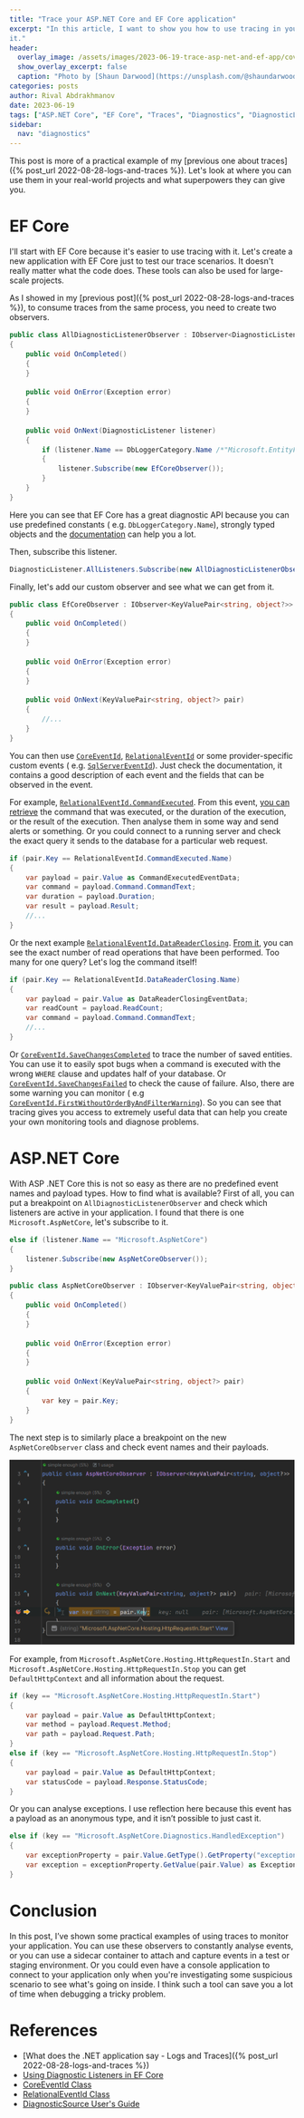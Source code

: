 ```yaml
---
title: "Trace your ASP.NET Core and EF Core application"
excerpt: "In this article, I want to show you how to use tracing in your applications and what benefits you can get from
it."
header:
  overlay_image: /assets/images/2023-06-19-trace-asp-net-and-ef-app/cover.jpg
  show_overlay_excerpt: false
  caption: "Photo by [Shaun Darwood](https://unsplash.com/@shaundarwood) on [Unsplash](https://unsplash.com)"
categories: posts
author: Rival Abdrakhmanov
date: 2023-06-19
tags: ["ASP.NET Core", "EF Core", "Traces", "Diagnostics", "DiagnosticListener"]
sidebar:
  nav: "diagnostics"
---
```

This post is more of a practical example of my [previous one about traces]({% post_url 2022-08-28-logs-and-traces %}).
Let's look at where you can use them in your real-world projects and what superpowers they can give you.

# EF Core

I'll start with EF Core because it's easier to use tracing with it. Let's create a new application with EF Core just to
test our trace scenarios. It doesn't really matter what the code does. These tools can also be used for large-scale
projects.

As I showed in my [previous post]({% post_url 2022-08-28-logs-and-traces %}), to consume traces from the same process,
you need to create two observers.

```csharp
public class AllDiagnosticListenerObserver : IObserver<DiagnosticListener>
{
    public void OnCompleted()
    {
    }

    public void OnError(Exception error)
    {
    }

    public void OnNext(DiagnosticListener listener)
    {
        if (listener.Name == DbLoggerCategory.Name /*"Microsoft.EntityFrameworkCore"*/)
        {
            listener.Subscribe(new EfCoreObserver());
        }
    }
}
```

Here you can see that EF Core has a great diagnostic API because you can use predefined constants (
e.g. `DbLoggerCategory.Name`), strongly typed objects and
the [documentation](https://learn.microsoft.com/en-us/ef/core/logging-events-diagnostics/diagnostic-listeners) can help
you a lot.

Then, subscribe this listener.

```csharp
DiagnosticListener.AllListeners.Subscribe(new AllDiagnosticListenerObserver());
```

Finally, let's add our custom observer and see what we can get from it.

```csharp
public class EfCoreObserver : IObserver<KeyValuePair<string, object?>>
{
    public void OnCompleted()
    {
    }

    public void OnError(Exception error)
    {
    }

    public void OnNext(KeyValuePair<string, object?> pair)
    {
        //...
    }
}
```

You can then
use [`CoreEventId`](https://learn.microsoft.com/en-us/dotnet/api/microsoft.entityframeworkcore.diagnostics.coreeventid?view=efcore-7.0),
[`RelationalEventId`](https://learn.microsoft.com/en-us/dotnet/api/microsoft.entityframeworkcore.diagnostics.relationaleventid?view=efcore-7.0)
or some provider-specific custom events (
e.g. [`SqlServerEventId`](https://learn.microsoft.com/en-us/dotnet/api/microsoft.entityframeworkcore.diagnostics.sqlservereventid?view=efcore-7.0)).
Just check the documentation, it contains a good description of each event and the fields that can be observed in the
event.

For
example, [`RelationalEventId.CommandExecuted`](https://learn.microsoft.com/en-us/dotnet/api/microsoft.entityframeworkcore.diagnostics.relationaleventid.commandexecuted?view=efcore-7.0).
From this
event, [you can retrieve](https://learn.microsoft.com/en-us/dotnet/api/microsoft.entityframeworkcore.diagnostics.commandexecutedeventdata?view=efcore-7.0)
the command that was executed, or the duration of the execution, or the result of the execution. Then analyse them in
some way and send alerts or something. Or you could connect to a running server and check the exact query it sends to
the database for a particular web request.

```csharp
if (pair.Key == RelationalEventId.CommandExecuted.Name)
{
    var payload = pair.Value as CommandExecutedEventData;
    var command = payload.Command.CommandText;
    var duration = payload.Duration;
    var result = payload.Result;
    //...
}
```

Or the next
example [`RelationalEventId.DataReaderClosing`](https://learn.microsoft.com/en-us/dotnet/api/microsoft.entityframeworkcore.diagnostics.relationaleventid.datareaderclosing?view=efcore-7.0).
[From it](https://learn.microsoft.com/en-us/dotnet/api/microsoft.entityframeworkcore.diagnostics.datareaderclosingeventdata?view=efcore-7.0),
you can see the exact number of read operations that have been performed. Too many for one query? Let's log the command
itself!

```csharp
if (pair.Key == RelationalEventId.DataReaderClosing.Name)
{
    var payload = pair.Value as DataReaderClosingEventData;
    var readCount = payload.ReadCount;
    var command = payload.Command.CommandText;
    //...
}
```

Or [`CoreEventId.SaveChangesCompleted`](https://learn.microsoft.com/en-us/dotnet/api/microsoft.entityframeworkcore.diagnostics.coreeventid.savechangescompleted?view=efcore-7.0)
to trace the number of saved entities. You can use it to easily spot bugs when a command is executed with the wrong
`WHERE` clause and updates half of your database.
Or [`CoreEventId.SaveChangesFailed`](https://learn.microsoft.com/en-us/dotnet/api/microsoft.entityframeworkcore.diagnostics.coreeventid.savechangesfailed?view=efcore-7.0)
to check the cause of failure. Also, there are some warning you can monitor (
e.g [`CoreEventId.FirstWithoutOrderByAndFilterWarning`](https://learn.microsoft.com/en-us/dotnet/api/microsoft.entityframeworkcore.diagnostics.coreeventid.firstwithoutorderbyandfilterwarning?view=efcore-7.0)).
So you can see that tracing gives you access to extremely useful data that can help you create your own monitoring tools
and diagnose problems.

# ASP.NET Core

With ASP .NET Core this is not so easy as there are no predefined event names and payload types. How to find what is
available? First of all, you can put a breakpoint on `AllDiagnosticListenerObserver` and check which listeners are
active in your application. I found that there is one `Microsoft.AspNetCore`, let's subscribe to it.

```csharp
else if (listener.Name == "Microsoft.AspNetCore")
{
    listener.Subscribe(new AspNetCoreObserver());
}
```

```csharp
public class AspNetCoreObserver : IObserver<KeyValuePair<string, object?>>
{
    public void OnCompleted()
    {
    }

    public void OnError(Exception error)
    {
    }

    public void OnNext(KeyValuePair<string, object?> pair)
    {
        var key = pair.Key;
    }
}
```

The next step is to similarly place a breakpoint on the new `AspNetCoreObserver` class and check event names and their
payloads.

![Debugging ASP.NET Core observer](/assets/images/2023-06-19-trace-asp-net-and-ef-app/debug-asp-net-observer.png)

For example, from `Microsoft.AspNetCore.Hosting.HttpRequestIn.Start`
and `Microsoft.AspNetCore.Hosting.HttpRequestIn.Stop` you can get `DefaultHttpContext` and all information about the
request.

```csharp
if (key == "Microsoft.AspNetCore.Hosting.HttpRequestIn.Start")
{
    var payload = pair.Value as DefaultHttpContext;
    var method = payload.Request.Method;
    var path = payload.Request.Path;
}
else if (key == "Microsoft.AspNetCore.Hosting.HttpRequestIn.Stop")
{
    var payload = pair.Value as DefaultHttpContext;
    var statusCode = payload.Response.StatusCode;
}
```

Or you can analyse exceptions. I use reflection here because this event has a payload as an anonymous type, and it isn’t
possible to just cast it.

```csharp
else if (key == "Microsoft.AspNetCore.Diagnostics.HandledException")
{
    var exceptionProperty = pair.Value.GetType().GetProperty("exception");
    var exception = exceptionProperty.GetValue(pair.Value) as Exception;
}
```

# Conclusion

In this post, I’ve shown some practical examples of using traces to monitor your application. You can use these
observers to constantly analyse events, or you can use a sidecar container to attach and capture events in a test or
staging environment. Or you could even have a console application to connect to your application only when you're
investigating some suspicious scenario to see what's going on inside. I think such a tool can save you a lot of time
when debugging a tricky problem.

# References

- [What does the .NET application say - Logs and Traces]({% post_url 2022-08-28-logs-and-traces %})
- [Using Diagnostic Listeners in EF Core](https://learn.microsoft.com/en-us/ef/core/logging-events-diagnostics/diagnostic-listeners)
- [CoreEventId Class](https://learn.microsoft.com/en-us/dotnet/api/microsoft.entityframeworkcore.diagnostics.coreeventid?view=efcore-7.0)
- [RelationalEventId Class](https://learn.microsoft.com/en-us/dotnet/api/microsoft.entityframeworkcore.diagnostics.relationaleventid?view=efcore-7.0)
- [DiagnosticSource User's Guide](https://github.com/dotnet/runtime/blob/main/src/libraries/System.Diagnostics.DiagnosticSource/src/DiagnosticSourceUsersGuide.md)